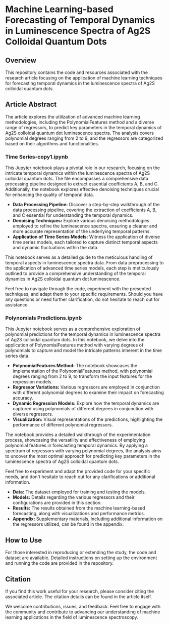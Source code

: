 # Machine Learning-based Forecasting of Temporal Dynamics in Luminescence Spectra of Ag2S Colloidal Quantum Dots

## Overview
This repository contains the code and resources associated with the research article focusing on the application of machine learning techniques for forecasting temporal dynamics in the luminescence spectra of Ag2S colloidal quantum dots.

## Article Abstract
The article explores the utilization of advanced machine learning methodologies, including the PolynomialFeatures method and a diverse range of regressors, to predict key parameters in the temporal dynamics of Ag2S colloidal quantum dot luminescence spectra. The analysis covers polynomial degrees ranging from 2 to 9, and the regressors are categorized based on their algorithms and functionalities.

### Time Series-copy1.ipynb

This Jupyter notebook plays a pivotal role in our research, focusing on the intricate temporal dynamics within the luminescence spectra of Ag2S colloidal quantum dots. The file encompasses a comprehensive data processing pipeline designed to extract essential coefficients A, B, and C. Additionally, the notebook explores effective denoising techniques crucial for enhancing the quality of temporal data.

- **Data Processing Pipeline:** Discover a step-by-step walkthrough of the data processing pipeline, covering the extraction of coefficients A, B, and C essential for understanding the temporal dynamics.
- **Denoising Techniques:** Explore various denoising methodologies employed to refine the luminescence spectra, ensuring a cleaner and more accurate representation of the underlying temporal patterns.
- **Application of Time Series Models:** Witness the application of diverse time series models, each tailored to capture distinct temporal aspects and dynamic fluctuations within the data.

This notebook serves as a detailed guide to the meticulous handling of temporal aspects in luminescence spectra data. From data preprocessing to the application of advanced time series models, each step is meticulously outlined to provide a comprehensive understanding of the temporal dynamics in Ag2S colloidal quantum dot luminescence.

Feel free to navigate through the code, experiment with the presented techniques, and adapt them to your specific requirements. Should you have any questions or need further clarification, do not hesitate to reach out for assistance.


### Polynomials Predictions.ipynb

This Jupyter notebook serves as a comprehensive exploration of polynomial predictions for the temporal dynamics in luminescence spectra of Ag2S colloidal quantum dots. In this notebook, we delve into the application of PolynomialFeatures method with varying degrees of polynomials to capture and model the intricate patterns inherent in the time series data.
- **PolynomialFeatures Method:** The notebook showcases the implementation of the PolynomialFeatures method, with polynomial degrees ranging from 2 to 9, to transform the input features for the regression models.
- **Regressor Variations:** Various regressors are employed in conjunction with different polynomial degrees to examine their impact on forecasting accuracy.
- **Dynamic Regression Models:** Explore how the temporal dynamics are captured using polynomials of different degrees in conjunction with diverse regressors.
- **Visualization:** Visual representations of the predictions, highlighting the performance of different polynomial regressors.

The notebook provides a detailed walkthrough of the experimentation process, showcasing the versatility and effectiveness of employing polynomial features in forecasting temporal dynamics. By applying a spectrum of regressors with varying polynomial degrees, the analysis aims to uncover the most optimal approach for predicting key parameters in the luminescence spectra of Ag2S colloidal quantum dots.

Feel free to experiment and adapt the provided code for your specific needs, and don't hesitate to reach out for any clarifications or additional information.

- **Data:** The dataset employed for training and testing the models.
- **Models:** Details regarding the various regressors and their configurations are provided in this section.
- **Results:** The results obtained from the machine learning-based forecasting, along with visualizations and performance metrics.
- **Appendix:** Supplementary materials, including additional information on the regressors utilized, can be found in the appendix.

## How to Use
For those interested in reproducing or extending the study, the code and dataset are available. Detailed instructions on setting up the environment and running the code are provided in the repository.

## Citation
If you find this work useful for your research, please consider citing the associated article. The citation details can be found in the article itself.

We welcome contributions, issues, and feedback. Feel free to engage with the community and contribute to advancing our understanding of machine learning applications in the field of luminescence spectroscopy.
